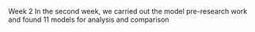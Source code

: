 Week 2
In the second week, we carried out the model pre-research work and found 11 models for analysis and comparison
